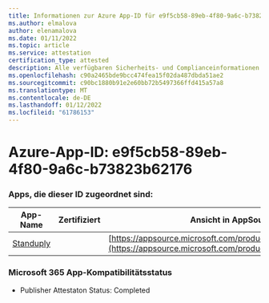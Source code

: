 ```yaml
---
title: Informationen zur Azure App-ID für e9f5cb58-89eb-4f80-9a6c-b73823b62176
ms.author: elmalova
author: elenamalova
ms.date: 01/11/2022
ms.topic: article
ms.service: attestation
certification_type: attested
description: Alle verfügbaren Sicherheits- und Complianceinformationen für e9f5cb58-89eb-4f80-9a6c-b73823b62176.
ms.openlocfilehash: c90a2465bde9bcc474fea15f02da487dbda51ae2
ms.sourcegitcommit: c90bc1880b91e2e60bb72b5497366ffd415a57a8
ms.translationtype: MT
ms.contentlocale: de-DE
ms.lasthandoff: 01/12/2022
ms.locfileid: "61786153"
---
```

# <a name="azure-app-id-e9f5cb58-89eb-4f80-9a6c-b73823b62176"></a>Azure-App-ID: e9f5cb58-89eb-4f80-9a6c-b73823b62176


### <a name="apps-associated-with-this-id"></a>Apps, die dieser ID zugeordnet sind:
| **App-Name** | **Zertifiziert** | **Ansicht in AppSource** |
|--------------|---------------|-----------------------|
| [Standuply](https://docs.microsoft.com/microsoft-365-app-certification/forward/WA200003001) |  | [https://appsource.microsoft.com/product/office/WA200003001](https://appsource.microsoft.com/product/office/WA200003001) |

### <a name="microsoft-365-app-compliance-status"></a>Microsoft 365 App-Kompatibilitätsstatus
- Publisher Attestaton Status: Completed

